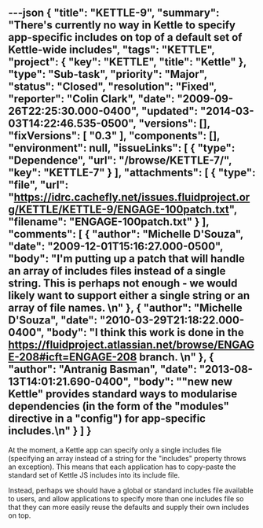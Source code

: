 ---json
{
  "title": "KETTLE-9",
  "summary": "There's currently no way in Kettle to specify app-specific includes on top of a default set of Kettle-wide includes",
  "tags": "KETTLE",
  "project": {
    "key": "KETTLE",
    "title": "Kettle"
  },
  "type": "Sub-task",
  "priority": "Major",
  "status": "Closed",
  "resolution": "Fixed",
  "reporter": "Colin Clark",
  "date": "2009-09-26T22:25:30.000-0400",
  "updated": "2014-03-03T14:22:46.535-0500",
  "versions": [],
  "fixVersions": [
    "0.3"
  ],
  "components": [],
  "environment": null,
  "issueLinks": [
    {
      "type": "Dependence",
      "url": "/browse/KETTLE-7/",
      "key": "KETTLE-7"
    }
  ],
  "attachments": [
    {
      "type": "file",
      "url": "https://idrc.cachefly.net/issues.fluidproject.org/KETTLE/KETTLE-9/ENGAGE-100patch.txt",
      "filename": "ENGAGE-100patch.txt"
    }
  ],
  "comments": [
    {
      "author": "Michelle D'Souza",
      "date": "2009-12-01T15:16:27.000-0500",
      "body": "I'm putting up a patch that will handle an array of includes files instead of a single string. This is perhaps not enough - we would likely want to support either a single string or an array of file names.&#x20;\n"
    },
    {
      "author": "Michelle D'Souza",
      "date": "2010-03-29T21:18:22.000-0400",
      "body": "I think this work is done in the <https://fluidproject.atlassian.net/browse/ENGAGE-208#icft=ENGAGE-208> branch.&#x20;\n"
    },
    {
      "author": "Antranig Basman",
      "date": "2013-08-13T14:01:21.690-0400",
      "body": "\"new new Kettle\" provides standard ways to modularise dependencies (in the form of the \"modules\" directive in a \"config\") for app-specific includes.\n"
    }
  ]
}
---
At the moment, a Kettle app can specify only a single includes file (specifying an array instead of a string for the "includes" property throws an exception). This means that each application has to copy-paste the standard set of Kettle JS includes into its include file.

Instead, perhaps we should have a global or standard includes file available to users, and allow applications to specify more than one includes file so that they can more easily reuse the defaults and supply their own includes on top.

        